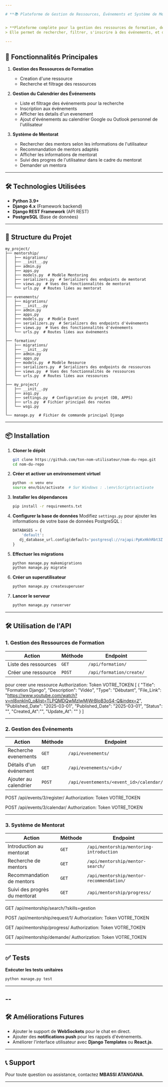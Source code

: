 ```yaml
---

# **📚 Plateforme de Gestion de Ressources, Événements et Système de Mentorat**


> **Plateforme complète pour la gestion des ressources de formation, des événements et des systèmes de mentorat.**  
> Elle permet de rechercher, filtrer, s'inscrire à des événements, et de participer à des sessions de mentorat.

---
```


## **🚀 Fonctionnalités Principales**
1. **Gestion des Ressources de Formation**  
   - Creation d'une ressource
   - Recherche et filtrage des ressources   

2. **Gestion du Calendrier des Événements**  
   - Liste et filtrage des événements pour la recherche
   - Inscription aux événements
   - Afficher les details d'un evenement 
   - Ajout d'événements au calendrier Google ou Outlook  personnel de l'utilisateur

3. **Système de Mentorat**  
   - Rechercher des mentors selon les informations de l'utilisateur
   - Recommandation de mentors adaptés  
   - Afficher les informations de mentorat
   - Suivi des progres de l'utilisateur dans le cadre du mentorat
   - Demander un mentora

---

## **🛠️ Technologies Utilisées**
- **Python 3.9+**  
- **Django 4.x** (Framework backend)  
- **Django REST Framework** (API REST)  
- **PostgreSQL** (Base de données)

---

## **📁 Structure du Projet**

```
my_project/
├── mentorship/
│   ├── migrations/
│   ├── __init__.py
│   ├── admin.py
│   ├── apps.py
│   ├── models.py  # Modèle Mentoring
│   ├── serializers.py  # Serializers des endpoints de mentorat
│   ├── views.py  # Vues des fonctionnalités de mentorat
│   └── urls.py  # Routes liées au mentorat
│
├── evenements/
│   ├── migrations/
│   ├── __init__.py
│   ├── admin.py
│   ├── apps.py
│   ├── models.py  # Modèle Event
│   ├── serializers.py  # Serializers des endpoints d'événements
│   ├── views.py  # Vues des fonctionnalités d'événements
│   └── urls.py  # Routes liées aux événements
│
├── formation/
│   ├── migrations/
│   ├── __init__.py
│   ├── admin.py
│   ├── apps.py
│   ├── models.py  # Modèle Resource
│   ├── serializers.py  # Serializers des endpoints de ressources
│   ├── views.py  # Vues des fonctionnalités de ressources
│   └── urls.py  # Routes liées aux ressources
│
├── my_project/
│   ├── __init__.py
│   ├── asgi.py
│   ├── settings.py  # Configuration du projet (DB, APPS)
│   ├── urls.py  # Fichier principal des routes
│   └── wsgi.py
│
└── manage.py  # Fichier de commande principal Django
```

---

## **📦 Installation**

1. **Cloner le dépôt**
   ```bash
   git clone https://github.com/ton-nom-utilisateur/nom-du-repo.git
   cd nom-du-repo
   ```

2. **Créer et activer un environnement virtuel**
   ```bash
   python -m venv env
   source env/bin/activate  # Sur Windows : .\env\Scripts\activate
   ```

3. **Installer les dépendances**
   ```bash
   pip install -r requirements.txt
   ```

4. **Configurer la base de données**
   Modifiez `settings.py` pour ajouter les informations de votre base de données PostgreSQL :
   ```python
   DATABASES = {
       'default':
      dj_database_url.config(default='postgresql://rajapi:PpKxHkhRbt3Zj4lVrQI5foJWbIRMLrKo@dpg-cv2oeg5umphs739t27m0-a.oregon-postgres.render.com/bd_rajapi')
   }
   ```

5. **Effectuer les migrations**
   ```bash
   python manage.py makemigrations
   python manage.py migrate
   ```

6. **Créer un superutilisateur**
   ```bash
   python manage.py createsuperuser
   ```

7. **Lancer le serveur**
   ```bash
   python manage.py runserver
   ```

---

## **🛠️ Utilisation de l'API**

### **1. Gestion des Ressources de Formation**
| **Action**                | **Méthode**  | **Endpoint**              |
|--------------------------|-------------|---------------------------|
| Liste des ressources      | `GET`       | `/api/formation/`          |
| Créer une ressource       | `POST`      | `/api/formation/create/`   |


pour creer une ressource
Authorization: Token VOTRE_TOKEN
[
    {
        "Title": "Formation Django",
        "Description": "Vidéo",
        "Type": "Débutant",
        "File_Link": "https://www.youtube.com/watch?v=nI8xnkIn0_o&list=TLPQMDQwMzIwMjWrBloB3oS4-Q&index=2",
        "Published_Date": "2025-03-01",
        "Published_Date": "2025-03-01",
        "Status": "",
        "Created_At":"",
        "Update_At": ""
    }
]


---

### **2. Gestion des Événements**
| **Action**                 | **Méthode**  | **Endpoint**               |
|---------------------------|-------------|----------------------------|
| Recherche evenements       | `GET`       | `/api/evenements/`             |
| Détails d'un événement     | `GET`       | `/api/evenements/<id>/`        |
| Ajouter au calendrier      | `POST`      | `/api/eventements/<event_id>/calendar/` |

POST /api/events/3/register/
Authorization: Token VOTRE_TOKEN

POST /api/events/3/calendar/
Authorization: Token VOTRE_TOKEN

---

### **3. Système de Mentorat**
| **Action**                     | **Méthode**  | **Endpoint**                     |
|---------------------------------|-------------|-----------------------------------|
| Introduction au mentorat        | `GET`       | `/api/mentorship/mentoring-introduction`                 |
| Recherche de mentors            | `GET`       | `/api/mentorship/mentor-search/`          |
| Recommandation de mentors       | `GET`       | `/api/mentorship/mentor-recommendation/`       |
| Suivi des progrès du mentorat   | `GET`       | `/api/mentorship/progress/`        |

GET /api/mentorship/search/?skills=gestion

POST /api/mentorship/request/1/
Authorization: Token VOTRE_TOKEN

GET /api/mentorship/progress/
Authorization: Token VOTRE_TOKEN

GET /api/mentorship/demande/
Authorization: Token VOTRE_TOKEN


---

## **✅ Tests**

**Exécuter les tests unitaires**
```bash
python manage.py test
```

---
--
-

## **🛠️ Améliorations Futures**
- Ajouter le support de **WebSockets** pour le chat en direct.  
- Ajouter des **notifications push** pour les rappels d'événements.  
- Améliorer l'interface utilisateur avec **Django Templates** ou **React.js**.  

---

## **📞 Support**
Pour toute question ou assistance, contactez **MBASSI ATANGANA**. 

---
